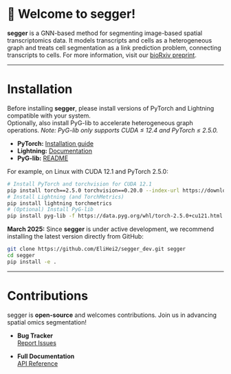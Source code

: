 # 🍳 Welcome to segger!

**segger** is a GNN-based method for segmenting image-based spatial transcriptomics data. It models transcripts and cells as a heterogeneous graph and treats cell segmentation as a link prediction problem, connecting transcripts to cells. For more information, visit our [bioRxiv preprint](https://www.biorxiv.org/content/10.1101/2025.03.14.643160v1).

---
# Installation

Before installing **segger**, please install versions of PyTorch and Lightning compatible with your system.  
Optionally, also install PyG-lib to accelerate heterogeneous graph operations.
*Note: PyG-lib only supports CUDA ≤ 12.4 and PyTorch ≤ 2.5.0.*

- **PyTorch:** [Installation guide](https://pytorch.org/get-started/locally/)  
- **Lightning:** [Documentation](https://lightning.ai/docs/pytorch/stable/)  
- **PyG-lib:** [README](https://github.com/pyg-team/pyg-lib)

For example, on Linux with CUDA 12.1 and PyTorch 2.5.0:
```bash
# Install PyTorch and torchvision for CUDA 12.1
pip install torch==2.5.0 torchvision==0.20.0 --index-url https://download.pytorch.org/whl/cu121
# Install Lightning (and TorchMetrics)
pip install lightning torchmetrics
# (Optional) Install PyG-lib
pip install pyg-lib -f https://data.pyg.org/whl/torch-2.5.0+cu121.html
```

**March 2025:** Since **segger** is under active development, we recommend installing the latest version directly from GitHub:

```bash
git clone https://github.com/EliHei2/segger_dev.git segger
cd segger
pip install -e .
```

---
# Contributions

segger is **open-source** and welcomes contributions. Join us in advancing spatial omics segmentation!

- **Bug Tracker**  
  [Report Issues](https://github.com/EliHei2/segger_dev/issues)

- **Full Documentation**  
  [API Reference](https://elihei2.github.io/segger_dev/api/)
